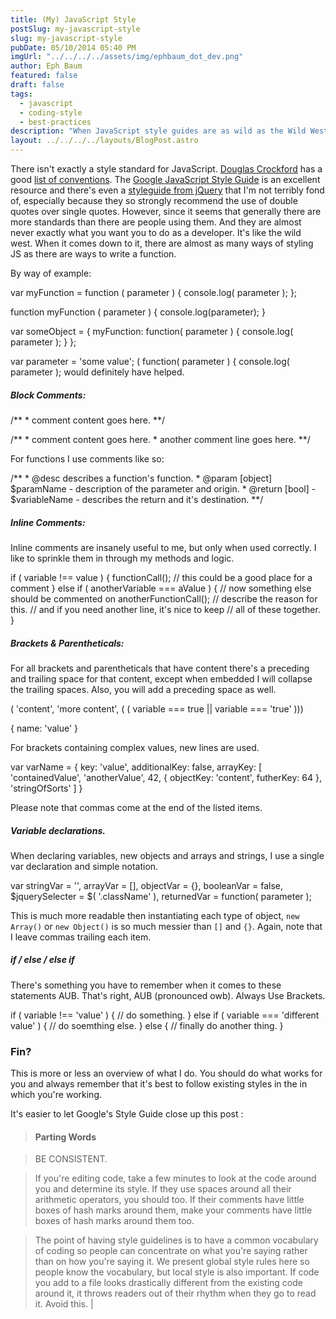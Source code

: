 ```yaml
---
title: (My) JavaScript Style
postSlug: my-javascript-style
slug: my-javascript-style
pubDate: 05/10/2014 05:40 PM
imgUrl: "../../../../assets/img/ephbaum_dot_dev.png"
author: Eph Baum
featured: false
draft: false
tags:
  - javascript
  - coding-style
  - best-practices
description: "When JavaScript style guides are as wild as the Wild West—establish your own coding conventions that actually work. A developer's personal style guide covering brackets, comments, variable declarations, and the eternal debate over single vs. double quotes in the JavaScript wilderness."
layout: ../../../../layouts/BlogPost.astro
---
```


There isn't exactly a style standard for JavaScript. [Douglas Crockford](http://en.wikipedia.org/wiki/Douglas_crockford) has a good [list of conventions](http://javascript.crockford.com/code.html). The [Google JavaScript Style Guide](https://google-styleguide.googlecode.com/svn/trunk/javascriptguide.xml) is an excellent resource and there's even a [styleguide from jQuery](http://contribute.jquery.org/style-guide/js/) that I'm not terribly fond of, especially because they so strongly recommend the use of double quotes over single quotes. However, since it seems that generally there are more standards than there are people using them. And they are almost never exactly what you want you to do as a developer. It's like the wild west. When it comes down to it, there are almost as many ways of styling JS as there are ways to write a function.

By way of example:

var myFunction = function ( parameter ) {
  console.log( parameter );
};

function myFunction ( parameter ) {
  console.log(parameter);
}

var someObject = {
                   myFunction: function( parameter ) {
                                 console.log( parameter );
                               }
                 };

var parameter = 'some value';
( function( parameter ) {
  console.log( parameter );
 would definitely have helped.

##### Block Comments:

/\*\*
 \* comment content goes here.
 \*\*/

/\*\*
 \* comment content goes here.
 \* another comment line goes here.
 \*\*/

For functions I use comments like so:

/\*\*
 \* @desc describes a function's function.
 \* @param \[object\] $paramName - description of the parameter and origin.
 \* @return \[bool\] - $variableName - describes the return and it's destination.
 \*\*/

##### Inline Comments:

Inline comments are insanely useful to me, but only when used correctly. I like to sprinkle them in through my methods and logic.

  if ( variable !== value ) {
    functionCall(); // this could be a good place for a comment
  } else if ( anotherVariable === aValue ) {
    // now something else should be commented on
    anotherFunctionCall(); // describe the reason for this.
                           // and if you need another line, it's nice to keep
                           // all of these together.
  }

##### Brackets & Parentheticals:

For all brackets and parentheticals that have content there's a preceding and trailing space for that content, except when embedded I will collapse the trailing spaces. Also, you will add a preceding space as well.

( 'content', 'more content', ( ( variable === true || variable === 'true' )))

{ name: 'value' }

For brackets containing complex values, new lines are used.

var varName = {
                key: 'value',
                additionalKey: false,
                arrayKey: \[
                            'containedValue',
                            'anotherValue',
                            42,
                            {
                              objectKey: 'content',
                              futherKey: 64
                            },
                            'stringOfSorts'
                          \]
                }

Please note that commas come at the end of the listed items.

##### Variable declarations.

When declaring variables, new objects and arrays and strings, I use a single var declaration and simple notation.

var stringVar = '',
    arrayVar = \[\],
    objectVar = {},
    booleanVar = false,
    $jquerySelecter = $( '.className' ),
    returnedVar = function( parameter );

This is much more readable then instantiating each type of object, `new Array()` or `new Object()` is so much messier than `[]` and `{}`. Again, note that I leave commas trailing each item.

##### if / else / else if

There's something you have to remember when it comes to these statements AUB. That's right, AUB (pronounced owb). Always Use Brackets.

if ( variable !== 'value' ) {
  // do something.
} else if ( variable === 'different value' ) {
  // do soemthing else.
} else {
  // finally do another thing.
}

### Fin?

This is more or less an overview of what I do. You should do what works for you and always remember that it's best to follow existing styles in the in which you're working.

It's easier to let Google's Style Guide close up this post :

> #### Parting Words

> BE CONSISTENT.

> If you're editing code, take a few minutes to look at the code around you and determine its style. If they use spaces around all their arithmetic operators, you should too. If their comments have little boxes of hash marks around them, make your comments have little boxes of hash marks around them too.

> The point of having style guidelines is to have a common vocabulary of coding so people can concentrate on what you're saying rather than on how you're saying it. We present global style rules here so people know the vocabulary, but local style is also important. If code you add to a file looks drastically different from the existing code around it, it throws readers out of their rhythm when they go to read it. Avoid this. |
